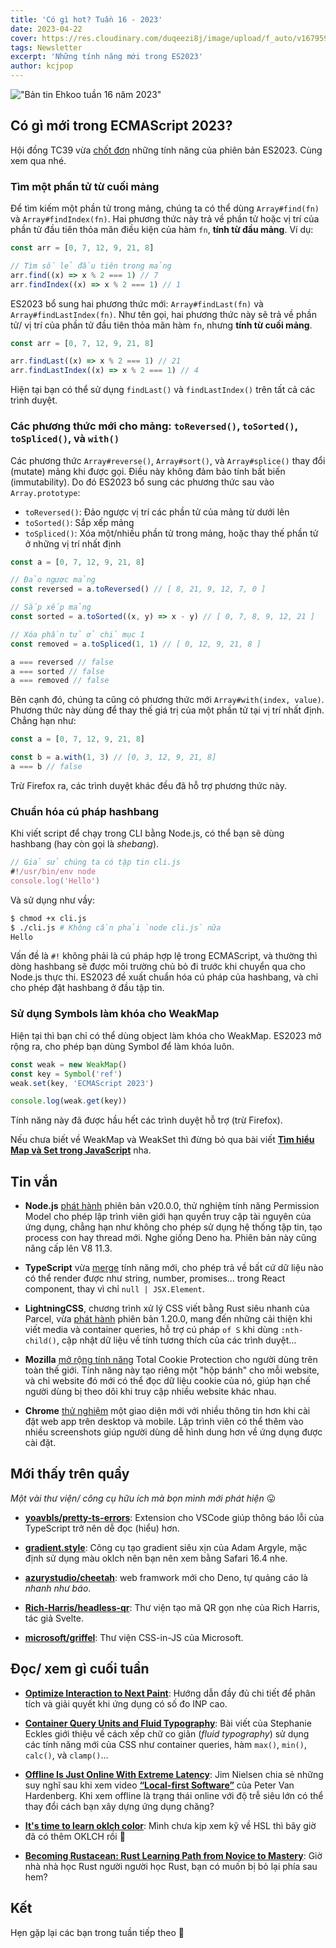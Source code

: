 ```yaml
---
title: 'Có gì hot? Tuần 16 - 2023'
date: 2023-04-22
cover: https://res.cloudinary.com/duqeezi8j/image/upload/f_auto/v1679593392/ehkoo/newsletters/w16-2023.png
tags: Newsletter
excerpt: 'Những tính năng mới trong ES2023'
author: kcjpop
---
```


!["Bản tin Ehkoo tuần 16 năm 2023"](https://res.cloudinary.com/duqeezi8j/image/upload/f_auto/v1679593392/ehkoo/newsletters/w16-2023.png)

## Có gì mới trong ECMAScript 2023?

Hội đồng TC39 vừa [chốt đơn](https://github.com/tc39/proposals/blob/main/finished-proposals.md) những tính năng của phiên bản ES2023. Cùng xem qua nhé.

### Tìm một phần tử từ cuối mảng

Để tìm kiếm một phần tử trong mảng, chúng ta có thể dùng `Array#find(fn)` và `Array#findIndex(fn)`. Hai phương thức này trả về phần tử hoặc vị trí của phần tử đầu tiên thỏa mãn điều kiện của hàm `fn`, **tính từ đầu mảng**. Ví dụ:

```js
const arr = [0, 7, 12, 9, 21, 8]

// Tìm số lẻ đầu tiên trong mảng
arr.find((x) => x % 2 === 1) // 7
arr.findIndex((x) => x % 2 === 1) // 1
```

ES2023 bổ sung hai phương thức mới: `Array#findLast(fn)` và `Array#findLastIndex(fn)`. Như tên gọi, hai phương thức này sẽ trả về phần tử/ vị trí của phần tử đầu tiên thỏa mãn hàm `fn`, nhưng **tính từ cuối mảng**.

```js
const arr = [0, 7, 12, 9, 21, 8]

arr.findLast((x) => x % 2 === 1) // 21
arr.findLastIndex((x) => x % 2 === 1) // 4
```

Hiện tại bạn có thể sử dụng `findLast()` và `findLastIndex()` trên tất cả các trình duyệt.

### Các phương thức mới cho mảng: `toReversed()`, `toSorted()`, `toSpliced()`, và `with()`

Các phương thức `Array#reverse()`, `Array#sort()`, và `Array#splice()` thay đổi (mutate) mảng khi được gọi. Điều này không đảm bảo tính bất biến (immutability). Do đó ES2023 bổ sung các phương thức sau vào `Array.prototype`:

- `toReversed()`: Đảo ngược vị trí các phần tử của mảng từ dưới lên
- `toSorted()`: Sắp xếp mảng
- `toSpliced()`: Xóa một/nhiều phần tử trong mảng, hoặc thay thế phần tử ở những vị trí nhất định

```js
const a = [0, 7, 12, 9, 21, 8]

// Đảo ngược mảng
const reversed = a.toReversed() // [ 8, 21, 9, 12, 7, 0 ]

// Sắp xếp mảng
const sorted = a.toSorted((x, y) => x - y) // [ 0, 7, 8, 9, 12, 21 ]

// Xóa phần tử ở chỉ mục 1
const removed = a.toSpliced(1, 1) // [ 0, 12, 9, 21, 8 ]

a === reversed // false
a === sorted // false
a === removed // false
```

Bên cạnh đó, chúng ta cũng có phương thức mới `Array#with(index, value)`. Phương thức này dùng để thay thế giá trị của một phần tử tại vị trí nhất định. Chẳng hạn như:

```js
const a = [0, 7, 12, 9, 21, 8]

const b = a.with(1, 3) // [0, 3, 12, 9, 21, 8]
a === b // false
```

Trừ Firefox ra, các trình duyệt khác đều đã hỗ trợ phương thức này.

### Chuẩn hóa cú pháp hashbang

Khi viết script để chạy trong CLI bằng Node.js, có thể bạn sẽ dùng hashbang (hay còn gọi là _shebang_).

```js
// Giả sử chúng ta có tập tin cli.js
#!/usr/bin/env node
console.log('Hello')
```

Và sử dụng như vầy:

```bash
$ chmod +x cli.js
$ ./cli.js # Không cần phải `node cli.js` nữa
Hello
```

Vấn đề là `#!` không phải là cú pháp hợp lệ trong ECMAScript, và thường thì dòng hashbang sẽ được môi trường chủ bỏ đi trước khi chuyển qua cho Node.js thực thi. ES2023 đề xuất chuẩn hóa cú pháp của hashbang, và chỉ cho phép đặt hashbang ở đầu tập tin.

### Sử dụng Symbols làm khóa cho WeakMap

Hiện tại thì bạn chỉ có thể dùng object làm khóa cho WeakMap. ES2023 mở rộng ra, cho phép bạn dùng Symbol để làm khóa luôn.

```js
const weak = new WeakMap()
const key = Symbol('ref')
weak.set(key, 'ECMAScript 2023')

console.log(weak.get(key))
```

Tính năng này đã được hầu hết các trình duyệt hỗ trợ (trừ Firefox).

Nếu chưa biết về WeakMap và WeakSet thì đừng bỏ qua bài viết [**Tìm hiểu Map và Set trong JavaScript**](https://ehkoo.com/bai-viet/map-set-javascript-es6-es2015#weakmap-v%C3%A0-weakset) nha.

## Tin vắn

- **Node.js** [phát hành](https://nodejs.org/en/blog/release/v20.0.0) phiên bản v20.0.0, thử nghiệm tính năng Permission Model cho phép lập trình viên giới hạn quyền truy cập tài nguyên của ứng dụng, chẳng hạn như không cho phép sử dụng hệ thống tập tin, tạo process con hay thread mới. Nghe giống Deno ha. Phiên bản này cũng nâng cấp lên V8 11.3.

- **TypeScript** vừa [merge](https://github.com/microsoft/TypeScript/pull/51328) tính năng mới, cho phép trả về bất cứ dữ liệu nào có thể render được như string, number, promises… trong React component, thay vì chỉ `null | JSX.Element`.

- **LightningCSS**, chương trình xử lý CSS viết bằng Rust siêu nhanh của Parcel, vừa [phát hành](https://github.com/parcel-bundler/lightningcss/releases/tag/v1.20.0) phiên bản 1.20.0, mang đến những cải thiện khi viết media và container queries, hỗ trợ cú pháp `of S` khi dùng `:nth-child()`, cập nhật dữ liệu về tính tương thích của các trình duyệt…

- **Mozilla** [mở rộng tính năng](https://blog.mozilla.org/en/mozilla/firefox-rolls-out-total-cookie-protection-by-default-to-all-users-worldwide/) Total Cookie Protection cho người dùng trên toàn thế giới. Tính năng này tạo riêng một "hộp bánh" cho mỗi website, và chỉ website đó mới có thể đọc dữ liệu cookie của nó, giúp hạn chế người dùng bị theo dõi khi truy cập nhiều website khác nhau.

- **Chrome** [thử nghiệm](https://developer.chrome.com/en/blog/richer-install-ui-desktop/) một giao diện mới với nhiều thông tin hơn khi cài đặt web app trên desktop và mobile. Lập trình viên có thể thêm vào nhiều screenshots giúp người dùng dễ hình dung hơn về ứng dụng được cài đặt.

## Mới thấy trên quầy

_Một vài thư viện/ công cụ hữu ích mà bọn mình mới phát hiện_ 😛

- [**yoavbls/pretty-ts-errors**](https://github.com/yoavbls/pretty-ts-errors): Extension cho VSCode giúp thông báo lỗi của TypeScript trở nên dễ đọc (hiểu) hơn.

- [**gradient.style**](https://gradient.style): Công cụ tạo gradient siêu xịn của Adam Argyle, mặc định sử dụng màu oklch nên bạn nên xem bằng Safari 16.4 nhe.

- [**azurystudio/cheetah**](https://github.com/azurystudio/cheetah): web framwork mới cho Deno, tự quảng cáo là _nhanh như báo_.

- [**Rich-Harris/headless-qr**](https://github.com/Rich-Harris/headless-qr): Thư viện tạo mã QR gọn nhẹ của Rich Harris, tác giả Svelte.

- [**microsoft/griffel**](https://github.com/microsoft/griffel): Thư viện CSS-in-JS của Microsoft.

## Đọc/ xem gì cuối tuần

- [**Optimize Interaction to Next Paint**](https://web.dev/optimize-inp/): Hướng dẫn đầy đủ chi tiết để phân tích và giải quyết khi ứng dụng có số đo INP cao.

- [**Container Query Units and Fluid Typography**](https://moderncss.dev/container-query-units-and-fluid-typography/): Bài viết của Stephanie Eckles giới thiệu về cách xếp chữ co giãn (_fluid typography_) sử dụng các tính năng mới của CSS như container queries, hàm `max()`, `min()`, `calc()`, và `clamp()`…

- [**Offline Is Just Online With Extreme Latency**](https://blog.jim-nielsen.com/2023/offline-is-online-with-extreme-latency/): Jim Nielsen chia sẻ những suy nghĩ sau khi xem video [**“Local-first Software”**](https://www.youtube.com/watch?v=KrPsyr8Ig6M) của Peter Van Hardenberg. Khi xem offline là trạng thái online với độ trễ siêu lớn có thể thay đổi cách bạn xây dựng ứng dụng chăng?

- [**It's time to learn oklch color**](https://keithjgrant.com/posts/2023/04/its-time-to-learn-oklch-color/): Mình chưa kịp xem kỹ về HSL thì bây giờ đã có thêm OKLCH rồi 🥲

- [**Becoming Rustacean: Rust Learning Path from Novice to Mastery**](https://nativebyx.dev/rust/becoming-rustacean/rust-learning-path-from-novice-to-mastery.html): Giờ nhà nhà học Rust người người học Rust, bạn có muốn bị bỏ lại phía sau hem?

## Kết

Hẹn gặp lại các bạn trong tuần tiếp theo 👋
